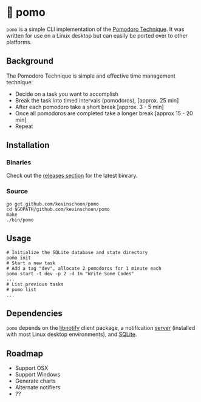# 🍅 pomo

`pomo` is a simple CLI implementation of the [Pomodoro Technique](https://en.wikipedia.org/wiki/Pomodoro_Technique). It was written for use on a Linux desktop but can easily be ported over to other platforms.

## Background

The Pomodoro Technique is simple and effective time management technique:

  * Decide on a task you want to accomplish
  * Break the task into timed intervals (pomodoros), [approx. 25 min]
  * After each pomodoro take a short break [approx. 3 - 5 min]
  * Once all pomodoros are completed take a longer break [approx 15 - 20 min]
  * Repeat

## Installation

### Binaries

Check out the [releases section](https://github.com/kevinschoon/pomo/releases) for the latest binrary.

### Source

 ```
 go get github.com/kevinschoon/pomo
 cd $GOPATH/github.com/kevinschoon/pomo
 make
 ./bin/pomo
 ```

## Usage

```
# Initialize the SQLite database and state directory
pomo init
# Start a new task
# Add a tag "dev", allocate 2 pomodoros for 1 minute each
pomo start -t dev -p 2 -d 1m "Write Some Codes"
...
# List previous tasks
# pomo list
...
```

## Dependencies

`pomo` depends on the [libnotify](https://developer.gnome.org/libnotify/) client package, a notification [server](https://wiki.archlinux.org/index.php/Desktop_notifications#Notification_servers) (installed with most Linux desktop environments),  and [SQLite](https://sqlite.org/).

## Roadmap

  * Support OSX
  * Support Windows
  * Generate charts
  * Alternate notifiers
  * ??
